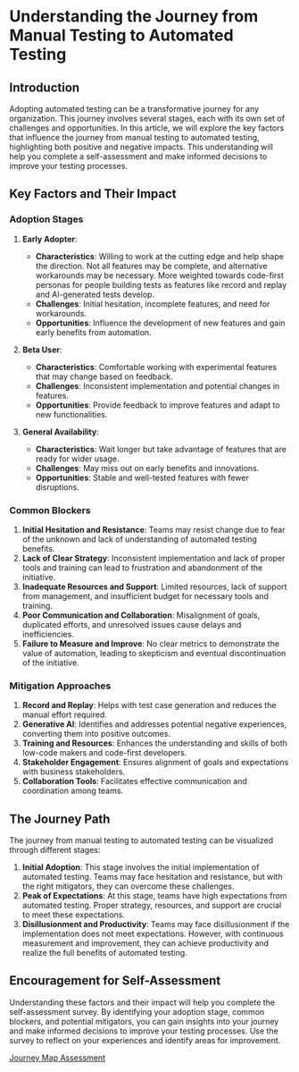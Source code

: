 # Understanding the Journey from Manual Testing to Automated Testing

## Introduction

Adopting automated testing can be a transformative journey for any organization. This journey involves several stages, each with its own set of challenges and opportunities. In this article, we will explore the key factors that influence the journey from manual testing to automated testing, highlighting both positive and negative impacts. This understanding will help you complete a self-assessment and make informed decisions to improve your testing processes.

## Key Factors and Their Impact

### Adoption Stages

1. **Early Adopter**: 
   - **Characteristics**: Willing to work at the cutting edge and help shape the direction. Not all features may be complete, and alternative workarounds may be necessary. More weighted towards code-first personas for people building tests as features like record and replay and AI-generated tests develop.
   - **Challenges**: Initial hesitation, incomplete features, and need for workarounds.
   - **Opportunities**: Influence the development of new features and gain early benefits from automation.

2. **Beta User**: 
   - **Characteristics**: Comfortable working with experimental features that may change based on feedback.
   - **Challenges**: Inconsistent implementation and potential changes in features.
   - **Opportunities**: Provide feedback to improve features and adapt to new functionalities.

3. **General Availability**: 
   - **Characteristics**: Wait longer but take advantage of features that are ready for wider usage.
   - **Challenges**: May miss out on early benefits and innovations.
   - **Opportunities**: Stable and well-tested features with fewer disruptions.

### Common Blockers

1. **Initial Hesitation and Resistance**: Teams may resist change due to fear of the unknown and lack of understanding of automated testing benefits.
2. **Lack of Clear Strategy**: Inconsistent implementation and lack of proper tools and training can lead to frustration and abandonment of the initiative.
3. **Inadequate Resources and Support**: Limited resources, lack of support from management, and insufficient budget for necessary tools and training.
4. **Poor Communication and Collaboration**: Misalignment of goals, duplicated efforts, and unresolved issues cause delays and inefficiencies.
5. **Failure to Measure and Improve**: No clear metrics to demonstrate the value of automation, leading to skepticism and eventual discontinuation of the initiative.

### Mitigation Approaches

1. **Record and Replay**: Helps with test case generation and reduces the manual effort required.
2. **Generative AI**: Identifies and addresses potential negative experiences, converting them into positive outcomes.
3. **Training and Resources**: Enhances the understanding and skills of both low-code makers and code-first developers.
4. **Stakeholder Engagement**: Ensures alignment of goals and expectations with business stakeholders.
5. **Collaboration Tools**: Facilitates effective communication and coordination among teams.

## The Journey Path

The journey from manual testing to automated testing can be visualized through different stages:

1. **Initial Adoption**: This stage involves the initial implementation of automated testing. Teams may face hesitation and resistance, but with the right mitigators, they can overcome these challenges.
2. **Peak of Expectations**: At this stage, teams have high expectations from automated testing. Proper strategy, resources, and support are crucial to meet these expectations.
3. **Disillusionment and Productivity**: Teams may face disillusionment if the implementation does not meet expectations. However, with continuous measurement and improvement, they can achieve productivity and realize the full benefits of automated testing.

## Encouragement for Self-Assessment

Understanding these factors and their impact will help you complete the self-assessment survey. By identifying your adoption stage, common blockers, and potential mitigators, you can gain insights into your journey and make informed decisions to improve your testing processes. Use the survey to reflect on your experiences and identify areas for improvement.

<a href="/powerfuldev-testing/context/journey-map-assessment" target="_blank" class="btn btn--primary">Journey Map Assessment</a>
